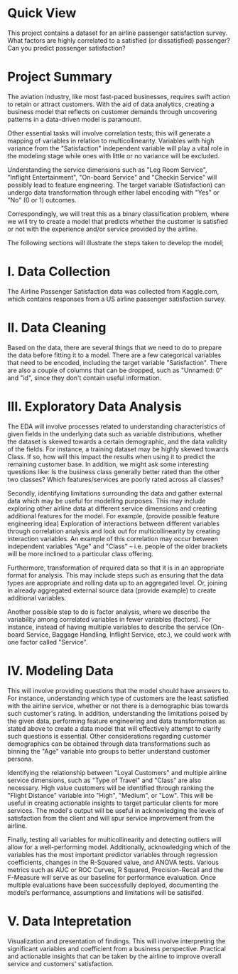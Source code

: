 # Quick View 
This project contains a  dataset for an airline passenger satisfaction survey. What factors are highly correlated to a satisfied (or dissatisfied) passenger? Can you predict passenger satisfaction?

# Project Summary
The aviation industry, like most fast-paced businesses, requires swift action to retain or attract customers. With the aid of data analytics, creating a business model that reflects on customer demands through uncovering patterns in a data-driven model is paramount.

Other essential tasks will involve correlation tests; this will generate a mapping of variables in relation to multicollinearity. Variables with high variance from the "Satisfaction" independent variable will play a vital role in the modeling stage while ones with little or no variance will be excluded.

Understanding the service dimensions such as "Leg Room Service", "Inflight Entertainment", "On-board Service" and "Checkin Service" will possibly lead to feature engineering. The target variable (Satisfaction) can undergo data transformation through either label encoding with "Yes" or "No" (0 or 1) outcomes.

Correspondingly, we will treat this as a binary classification problem, where we will try to create a model that predicts whether the customer is satisfied or not with the experience and/or service provided by the airline.

The following sections will illustrate the steps taken to develop the model;

# I. Data Collection
The Airline Passenger Satisfaction data was collected from Kaggle.com, which contains responses from a US airline passenger satisfaction survey.

# II. Data Cleaning
Based on the data, there are several things that we need to do to prepare the data before fitting it to a model. There are a few categorical variables that need to be encoded, including the target variable "Satisfaction". There are also a couple of columns that can be dropped, such as "Unnamed: 0" and "id", since they don't contain useful information.

# III. Exploratory Data Analysis
The EDA will involve processes related to understanding characteristics of given fields in the underlying data such as variable distributions, whether the dataset is skewed towards a certain demographic, and the data validity of the fields. For instance, a training dataset may be highly skewed towards Class. If so, how will this impact the results when using it to predict the remaining customer base. In addition, we might ask some interesting questions like: Is the business class generally better rated than the other two classes? Which features/services are poorly rated across all classes?

Secondly, identifying limitations surrounding the data and gather external data which may be useful for modelling purposes. This may include exploring other airline data at different service dimensions and creating additional features for the model. For example, (provide possible feature engineering idea) Exploration of interactions between different variables through correlation analysis and look out for multicollinearity by creating interaction variables. An example of this correlation may occur between independent variables "Age" and "Class" – i.e. people of the older brackets will be more inclined to a particular class offering.

Furthermore, transformation of required data so that it is in an appropriate format for analysis. This may include steps such as ensuring that the data types are appropriate and rolling data up to an aggregated level. Or, joining in already aggregated external source data (provide example) to create additional variables.

Another possible step to do is factor analysis, where we describe the variability among correlated variables in fewer variables (factors). For instance, instead of having multiple variables to describe the service (On-board Service, Baggage Handling, Inflight Service, etc.), we could work with one factor called "Service".

# IV. Modeling Data
This will involve providing questions that the model should have answers to. For instance, understanding which type of customers are the least satisfied with the airline service, whether or not there is a demographic bias towards such customer's rating. In addition, understanding the limitations poised by the given data, performing feature engineering and data transformation as stated above to create a data model that will effectively attempt to clarify such questions is essential. Other considerations regarding customer demographics can be obtained through data transformations such as binning the "Age" variable into groups to better understand customer persona.

Identifying the relationship between "Loyal Customers" and multiple airline service dimensions, such as "Type of Travel" and "Class" are also necessary. High value customers will be identified through ranking the "Flight Distance" variable into "High", "Medium", or "Low". This will be useful in creating actionable insights to target particular clients for more services. The model's output will be useful in acknowledging the levels of satisfaction from the client and will spur service improvement from the airline.

Finally, testing all variables for multicollinearity and detecting outliers will allow for a well-performing model. Additionally, acknowledging which of the variables has the most important predictor variables through regression coefficients, changes in the R-Squared value, and ANOVA tests. Various metrics such as AUC or ROC Curves, R Squared, Precision-Recall and the F-Measure will serve as our baseline for performance evaluation. Once multiple evaluations have been successfully deployed, documenting the model’s performance, assumptions and limitations will be satisifed.

# V. Data Intepretation
Visualization and presentation of findings.
This will involve interpreting the significant variables and coefficient from a business perspective.
Practical and actionable insights that can be taken by the airline to improve overall service and customers' satisfaction.
